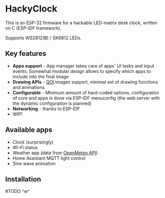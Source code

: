 # HackyClock
This is an ESP-32 firmware for a hackable LED-matrix desk clock, written on C (ESP-IDF framework).

Supports WS2812(B) / SK6812 LEDs.

## Key features
- **Apps support** - App manager takes care of apps' UI tasks and input events. Somewhat modular design allows to specify which apps to include into the final image
- **Drawing APIs** - [QOI](https://qoiformat.org/) images support, minimal set of drawing functions and animations.
- **Configurable** - Minimum amount of hard-coded options, configuration of core and apps is done via ESP-IDF menuconfig (the web server with the dynamic configuration is planned)
- **Networking** - thanks to ESP-IDF
- WIP!

## Available apps
- Clock (surprisingly)
- Wi-Fi status
- Weather app (data from [OpenMeteo API](https://open-meteo.com))
- Home Assistant MQTT light control
- Sine wave animation

## Installation
#TODO \^w\^
